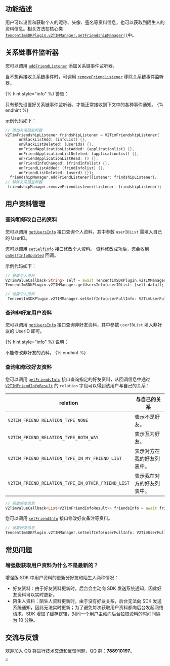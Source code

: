 ## 功能描述
用户可以设置和获取个人的昵称、头像、签名等资料信息，也可以获取到陌生人的资料信息。相关方法在核心类 [`TencentImSDKPlugin.v2TIMManager.getFriendshipManager()`](../../../api/v2timmanager/getfriendshipmanager.md)中。


## 关系链事件监听器
您可以调用 [`addFriendListener`](../../../api/v2timfriendshipmanager/addfriendlistener.md) 添加关系链事件监听器。

当不想再接收关系链事件时，可调用 [`removeFriendListener`](../../../api/v2timfriendshipmanager/removefriendlistener.md) 移除关系链事件监听器。

{% hint style="info" %}
警告：

只有预先设置好关系链事件监听器，才能正常接收到下文中的各种事件通知。
{% endhint %}

示例代码如下：


```dart
// 添加关系链监听器
V2TimFriendshipListener frindshipListener = V2TimFriendshipListener(
      onBlackListAdd: (infoList) {},
      onBlackListDeleted: (userids) {},
      onFriendApplicationListAdded: (applicationlist) {},
      onFriendApplicationListDeleted: (applicationlist) {},
      onFriendApplicationListRead: () {},
      onFriendInfoChanged: (frindInfolist) {},
      onFriendListAdded: (frindInfolist) {},
      onFriendListDeleted: (userd) {});
  friendshipManager.addFriendListener(listener: frindshipListener);
// 移除关系链监听器
 friendshipManager.removeFriendListener(listener: frindshipListener);
```



## 用户资料管理
### 查询和修改自己的资料
您可以调用 [`getUsersInfo`](../../../api/v2timmanager/getusersinfo.md) 接口查询个人资料，其中参数 `userIDList` 需填入自己的 UserID。

您可以调用 [`setSelfInfo`](../../../api/v2timmanager/setselfinfo.md) 接口修改个人资料。
资料修改成功后，您会收到 [`onSelfInfoUpdated`](../../../api/callbacks/v2timuserfullinfocallback.md) 回调。

示例代码如下：


```dart
// 获取个人资料
V2TimValueCallback<String> self = await TencentImSDKPlugin.v2TIMManager.getLoginUser();
TencentImSDKPlugin.v2TIMManager.getUsersInfo(userIDList: [self.data]);

// 设置个人资料
 TencentImSDKPlugin.v2TIMManager.setSelfInfo(userFullInfo: V2TimUserFullInfo(nickName: "",role: 0,faceUrl: ""));

```


### 查询非好友用户资料
您可以调用 [`getUsersInfo`](../../../api/v2timmanager/getusersinfo.md) 接口查询非好友资料，其中参数 `userIDList` 填入非好友的 UserID 即可。

{% hint style="info" %}
说明：

不能修改非好友的资料。
{% endhint %}

### 查询和修改好友资料
您可以调用 [`getFriendsInfo`](../../../api/v2timfriendshipmanager/getfriendsinfo.md) 接口查询指定的好友资料，从回调信息中通过 [`V2TIMFriendInfoResult`](../../../api/guan-jian-lei/user/v2timfriendinforesult.md) 的 `relation` 字段可以得到该用户与自己的关系：

| relation | 与自己的关系 |
| --- | --- |
| `V2TIM_FRIEND_RELATION_TYPE_NONE` | 表示不是好友。| 
| `V2TIM_FRIEND_RELATION_TYPE_BOTH_WAY` | 表示互为好友。| 
| `V2TIM_FRIEND_RELATION_TYPE_IN_MY_FRIEND_LIST` | 表示对方在我的好友列表中。| 
| `V2TIM_FRIEND_RELATION_TYPE_IN_OTHER_FRIEND_LIST` | 表示我在对方的好友列表中。| 



```dart
// 获取好友信息
V2TimValueCallback<List<V2TimFriendInfoResult>> friendsInfo = await friendshipManager.getFriendsInfo(userIDList: []);
```


您可以调用 [`setFriendInfo`](../../../api/v2timfriendshipmanager/setfriendinfo.md) 接口修改好友备注等资料。



```dart
// 设置好友信息
TencentImSDKPlugin.v2TIMManager.setSelfInfo(userFullInfo: V2TimUserFullInfo(nickName: "",role: 0,faceUrl: ""));
```


## 常见问题
### 增强版获取用户资料为什么不是最新的？
增强版 SDK 中用户资料的更新分好友和陌生人两种情况：
 - 好友资料：由于好友资料更新时，后台会主动向 SDK 发送系统通知，因此好友资料可以实时更新。
 - 陌生人资料：陌生人资料更新时，由于没有好友关系，后台无法向 SDK 发送系统通知，因此无法实时更新；为了避免每次获取用户资料都向后台发起网络请求，SDK 增加了缓存逻辑，对同一个用户主动向后台拉取资料的时间间隔为 10 分钟。

## 交流与反馈

欢迎加入 QQ 群进行技术交流和反馈问题，QQ 群：**788910197**。

<img style="width: 200px; max-width: inherit; zoom: 50%;" src="https://qcloudimg.tencent-cloud.cn/raw/f351a1640d265047db85ffab1cd086a7.png" />

